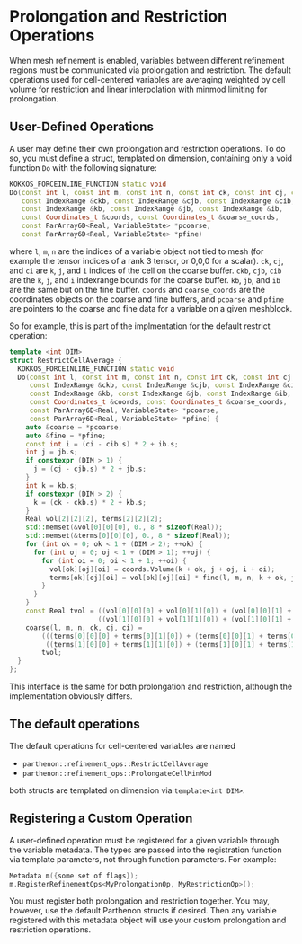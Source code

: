 # Prolongation and Restriction Operations

When mesh refinement is enabled, variables between different
refinement regions must be communicated via prolongation and
restriction. The default operations used for cell-centered variables
are averaging weighted by cell volume for restriction and linear
interpolation with minmod limiting for prolongation.

## User-Defined Operations

A user may define their own prolongation and restriction
operations. To do so, you must define a struct, templated on
dimension, containing only a void function `Do` with the following signature:

```C++
KOKKOS_FORCEINLINE_FUNCTION static void
Do(const int l, const int m, const int n, const int ck, const int cj, const int ci,
   const IndexRange &ckb, const IndexRange &cjb, const IndexRange &cib,
   const IndexRange &kb, const IndexRange &jb, const IndexRange &ib,
   const Coordinates_t &coords, const Coordinates_t &coarse_coords,
   const ParArray6D<Real, VariableState> *pcoarse,
   const ParArray6D<Real, VariableState> *pfine)
```

where `l`, `m`, `n` are the indices of a variable object not tied to
mesh (for example the tensor indices of a rank 3 tensor, or 0,0,0 for a scalar). `ck`, `cj`,
and `ci` are `k`, `j`, and `i` indices of the cell on the coarse
buffer. `ckb`, `cjb`, `cib` are the `k`, `j`, and `i` indexrange
bounds for the coarse buffer. `kb`, `jb`, and `ib` are the same but on
the fine buffer. `coords` and `coarse_coords` are the coordinates
objects on the coarse and fine buffers, and `pcoarse` and `pfine` are
pointers to the coarse and fine data for a variable on a given
meshblock.

So for example, this is part of the implmentation for the default
restrict operation:

```C++
template <int DIM>
struct RestrictCellAverage {
  KOKKOS_FORCEINLINE_FUNCTION static void
  Do(const int l, const int m, const int n, const int ck, const int cj, const int ci,
     const IndexRange &ckb, const IndexRange &cjb, const IndexRange &cib,
     const IndexRange &kb, const IndexRange &jb, const IndexRange &ib,
     const Coordinates_t &coords, const Coordinates_t &coarse_coords,
     const ParArray6D<Real, VariableState> *pcoarse,
     const ParArray6D<Real, VariableState> *pfine) {
    auto &coarse = *pcoarse;
    auto &fine = *pfine;
    const int i = (ci - cib.s) * 2 + ib.s;
    int j = jb.s;
    if constexpr (DIM > 1) {
      j = (cj - cjb.s) * 2 + jb.s;
    }
    int k = kb.s;
    if constexpr (DIM > 2) {
      k = (ck - ckb.s) * 2 + kb.s;
    }
    Real vol[2][2][2], terms[2][2][2];
    std::memset(&vol[0][0][0], 0., 8 * sizeof(Real));
    std::memset(&terms[0][0][0], 0., 8 * sizeof(Real));
    for (int ok = 0; ok < 1 + (DIM > 2); ++ok) {
      for (int oj = 0; oj < 1 + (DIM > 1); ++oj) {
        for (int oi = 0; oi < 1 + 1; ++oi) {
          vol[ok][oj][oi] = coords.Volume(k + ok, j + oj, i + oi);
          terms[ok][oj][oi] = vol[ok][oj][oi] * fine(l, m, n, k + ok, j + oj, i + oi);
        }
      }
    }
    const Real tvol = ((vol[0][0][0] + vol[0][1][0]) + (vol[0][0][1] + vol[0][1][1])) +
                      ((vol[1][0][0] + vol[1][1][0]) + (vol[1][0][1] + vol[1][1][1]));
    coarse(l, m, n, ck, cj, ci) =
        (((terms[0][0][0] + terms[0][1][0]) + (terms[0][0][1] + terms[0][1][1])) +
         ((terms[1][0][0] + terms[1][1][0]) + (terms[1][0][1] + terms[1][1][1]))) /
        tvol;
  }
};
```

This interface is the same for both prolongation and restriction,
although the implementation obviously differs.

## The default operations

The default operations for cell-centered variables are named
- `parthenon::refinement_ops::RestrictCellAverage`
- `parthenon::refinement_ops::ProlongateCellMinMod`

both structs are templated on dimension via `template<int DIM>`.

## Registering a Custom Operation

A user-defined operation must be registered for a given variable
through the variable metadata. The types are passed into the
registration function via template parameters, not through function
parameters. For example:

```C++
Metadata m({some set of flags});
m.RegisterRefinementOps<MyProlongationOp, MyRestrictionOp>();
```

You must register both prolongation and restriction together. You may,
however, use the default Parthenon structs if desired. Then any
variable registered with this metadata object will use your custom
prolongation and restriction operations.
